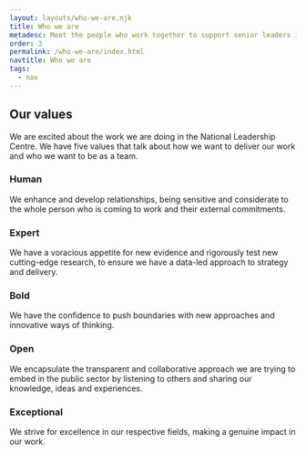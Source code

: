 ```yaml
---
layout: layouts/who-we-are.njk
title: Who we are
metadesc: Meet the people who work together to support senior leaders in their roles across the public sector.
order: 3
permalink: /who-we-are/index.html
navtitle: Who we are
tags:
  - nav
---
```


## Our values

We are excited about the work we are doing in the National Leadership Centre. We have five values that talk about how we want to deliver our work and who we want to be as a team.

### Human

We enhance and develop relationships, being sensitive and considerate to the whole person who is coming to work and their external commitments.

### Expert

We have a voracious appetite for new evidence and rigorously test new cutting-edge research, to ensure we have a data-led approach to strategy and delivery.

### Bold

We have the confidence to push boundaries with new approaches and innovative ways of thinking.

### Open

We encapsulate the transparent and collaborative approach we are trying to embed in the public sector by listening to others and sharing our knowledge, ideas and experiences.

### Exceptional

We strive for excellence in our respective fields, making a genuine impact in our work.

  </div>
</div>
